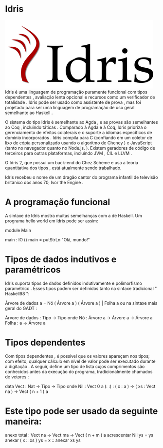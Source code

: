 # Idris
![](./idris.png)
Idris é uma linguagem de programação puramente funcional com tipos dependentes , avaliação lenta opcional e recursos como um verificador de totalidade . Idris pode ser usado como assistente de prova , mas foi projetado para ser uma linguagem de programação de uso geral semelhante ao Haskell .

O sistema do tipo Idris é semelhante ao Agda , e as provas são semelhantes ao Coq , incluindo táticas . Comparado à Agda e à Coq, Idris prioriza o gerenciamento de efeitos colaterais e o suporte a idiomas específicos de domínio incorporados . Idris compila para C (confiando em um coletor de lixo de cópia personalizado usando o algoritmo de Cheney ) e JavaScript (tanto no navegador quanto no Node.js. ). Existem geradores de código de terceiros para outras plataformas, incluindo JVM , CIL e LLVM . 

O Idris 2, que possui um back-end do Chez Scheme e usa a teoria quantitativa dos tipos , está atualmente sendo trabalhado.

Idris recebeu o nome de um dragão cantor do programa infantil de televisão britânico dos anos 70, Ivor the Engine .

# A programação funcional 
A sintaxe de Idris mostra muitas semelhanças com a de Haskell. Um programa hello world em Idris pode ser assim:

module  Main

main  :  IO  () 
main = putStrLn "Olá, mundo!"

# Tipos de dados indutivos e paramétricos 
Idris suporta tipos de dados definidos indutivamente e polimorfismo paramétrico . Esses tipos podem ser definidos tanto na sintaxe tradicional " Haskell98 ":

 Árvore de dados a =  Nó  ( Árvore a )  ( Árvore a )  |  Folha a
ou na sintaxe mais geral do GADT :

 Árvore de  dados :  Tipo  ->  Tipo  onde 
    Nó  :  Árvore a ->  Árvore a ->  Árvore a
     Folha  : a ->  Árvore a

# Tipos dependentes 
Com tipos dependentes , é possível que os valores apareçam nos tipos; com efeito, qualquer cálculo em nível de valor pode ser executado durante a digitação . A seguir, define um tipo de lista cujos comprimentos são conhecidos antes da execução do programa, tradicionalmente chamados de vetores :

data  Vect  :  Nat  ->  Tipo  ->  Tipo  onde 
  Nil   :  Vect  0 a
   (: :)  :  ( x : a )  ->  ( xs :  Vect na )  ->  Vect  ( n +  1 ) a

# Este tipo pode ser usado da seguinte maneira:

anexo  total :  Vect na ->  Vect ma ->  Vect  ( n + m ) a
acrescentar Nil        ys = ys
anexar ( x :: xs ) ys = x :: anexar xs ys
